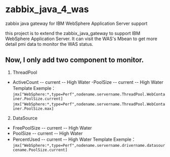 # zabbix_java_4_was
zabbix java gateway for IBM WebSphere Application Server support

this project is to extend the zabbix_java_gateway to support IBM WebSphere Application Server. It can visit the WAS's Mbean to get more detail pmi data to monitor the WAS status.

## Now, I only add two component to monitor.
1. ThreadPool
  - ActiveCount
    -- current
    -- High Water
  -PoolSize
    -- current
    -- High Water
Template Exemple：
   `jmx["WebSphere:*,type=Perf",nodename.servername.ThreadPool.WebContainer.PoolSize.current]`
   `jmx["WebSphere:*,type=Perf",nodename.servername.ThreadPool.WebContainer.PoolSize.max]`
2. DataSource
  - FreePoolSize
    -- current
    -- High Water
  - PoolSize
    -- current
    -- High Water
  - PercentUsed
    -- current
    -- High Water
Template Exemple：
  `jmx["WebSphere:*,type=Perf",nodename.servername.drivername.datasourcename.PoolSize.current]`
